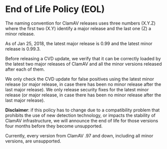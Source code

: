 # End of Life Policy (EOL) #

The naming convention for ClamAV releases uses three numbers (X.Y.Z) where the first two (X.Y) identify a major release and the last one (Z) a minor release.

As of Jan 25, 2018, the latest major release is 0.99 and the latest minor release is 0.99.3.

Before releasing a CVD update, we verify that it can be correctly loaded by the latest two major releases of ClamAV and all the minor versions released after each of them.

We only check the CVD update for false positives using the latest minor release (or major release, in case there has been no minor release after the last major release).
We only release security fixes for the latest minor release (or major release, in case there has been no minor release after the last major release).

**Disclaimer**: if this policy has to change due to a compatibility problem that prohibits the use of new detection technology, or impacts the stability of ClamAV infrastructure, we will announce the end of life for those versions four months before they become unsupported.

Currently, every version from ClamAV .97 and down, including all minor versions, are unsupported.
